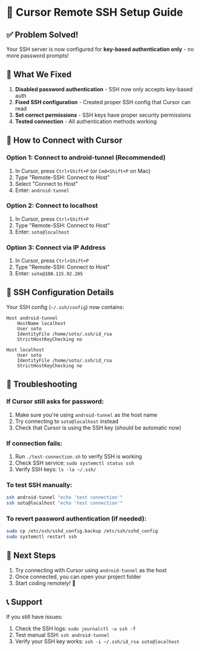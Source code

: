 # 🚀 Cursor Remote SSH Setup Guide

## ✅ Problem Solved!
Your SSH server is now configured for **key-based authentication only** - no more password prompts!

## 🔧 What We Fixed
1. **Disabled password authentication** - SSH now only accepts key-based auth
2. **Fixed SSH configuration** - Created proper SSH config that Cursor can read
3. **Set correct permissions** - SSH keys have proper security permissions
4. **Tested connection** - All authentication methods working

## 📱 How to Connect with Cursor

### Option 1: Connect to android-tunnel (Recommended)
1. In Cursor, press `Ctrl+Shift+P` (or `Cmd+Shift+P` on Mac)
2. Type "Remote-SSH: Connect to Host"
3. Select "Connect to Host"
4. Enter: `android-tunnel`

### Option 2: Connect to localhost
1. In Cursor, press `Ctrl+Shift+P`
2. Type "Remote-SSH: Connect to Host"
3. Enter: `soto@localhost`

### Option 3: Connect via IP Address
1. In Cursor, press `Ctrl+Shift+P`
2. Type "Remote-SSH: Connect to Host"
3. Enter: `soto@100.115.92.205`

## 🔑 SSH Configuration Details
Your SSH config (`~/.ssh/config`) now contains:
```
Host android-tunnel
    HostName localhost
    User soto
    IdentityFile /home/soto/.ssh/id_rsa
    StrictHostKeyChecking no

Host localhost
    User soto
    IdentityFile /home/soto/.ssh/id_rsa
    StrictHostKeyChecking no
```

## 🚨 Troubleshooting

### If Cursor still asks for password:
1. Make sure you're using `android-tunnel` as the host name
2. Try connecting to `soto@localhost` instead
3. Check that Cursor is using the SSH key (should be automatic now)

### If connection fails:
1. Run `./test-connection.sh` to verify SSH is working
2. Check SSH service: `sudo systemctl status ssh`
3. Verify SSH keys: `ls -la ~/.ssh/`

### To test SSH manually:
```bash
ssh android-tunnel "echo 'test connection'"
ssh soto@localhost "echo 'test connection'"
```

### To revert password authentication (if needed):
```bash
sudo cp /etc/ssh/sshd_config.backup /etc/ssh/sshd_config
sudo systemctl restart ssh
```

## 🎯 Next Steps
1. Try connecting with Cursor using `android-tunnel` as the host
2. Once connected, you can open your project folder
3. Start coding remotely! 🎉

## 📞 Support
If you still have issues:
1. Check the SSH logs: `sudo journalctl -u ssh -f`
2. Test manual SSH: `ssh android-tunnel`
3. Verify your SSH key works: `ssh -i ~/.ssh/id_rsa soto@localhost`
